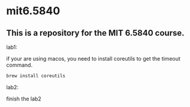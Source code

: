 # mit6.5840

## This is a repository for the MIT 6.5840 course.

lab1:

if your are using macos, you need to install coreutils to get the timeout command.

```bash
brew install coreutils
```

lab2:

finish the lab2

